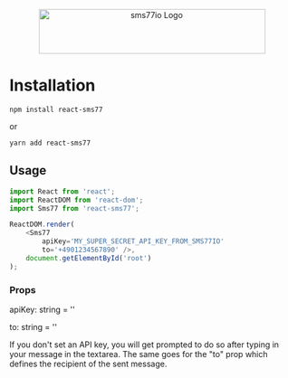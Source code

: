 <p align='center'>
    <img
         width="400" 
         height="79" 
         src="https://www.sms77.io/wp-content/uploads/2019/07/sms77-Logo-400x79.png" alt="sms77io Logo"
      />
</p>

# Installation
```shell script
npm install react-sms77
```
or
```shell script
yarn add react-sms77
```

## Usage
```typescript jsx
import React from 'react';
import ReactDOM from 'react-dom';
import Sms77 from 'react-sms77';

ReactDOM.render(
    <Sms77 
        apiKey='MY_SUPER_SECRET_API_KEY_FROM_SMS77IO' 
        to='+4901234567890' />,
    document.getElementById('root')
);
```

### Props
apiKey: string = ''

to: string = ''

If you don't set an API key, you will get prompted to do so after typing in your message in the textarea.
The same goes for the "to" prop which defines the recipient of the sent message.